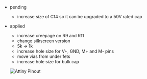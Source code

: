 * pending
    * increase size of C14 so it can be upgraded to a 50V rated cap


* applied
    * increase creepage on R9 and R11
    * change silkscreen version
    * 5k -> 1k
    * increase hole size for V+, GND, M+ and M- pins
    * move vias from under fets
    * increase hole size for bulk cap

    ![Attiny Pinout](/boards/motor-controller/info/ATtiny44-84.png)
